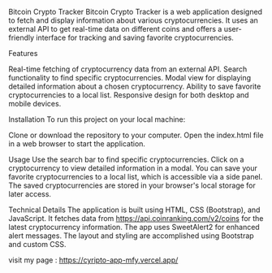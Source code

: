 


Bitcoin Crypto Tracker
Bitcoin Crypto Tracker is a web application designed to fetch and display information about various cryptocurrencies. It uses an external API to get real-time data on different coins and offers a user-friendly interface for tracking and saving favorite cryptocurrencies.


  
Features


Real-time fetching of cryptocurrency data from an external API.
Search functionality to find specific cryptocurrencies.
Modal view for displaying detailed information about a chosen cryptocurrency.
Ability to save favorite cryptocurrencies to a local list.
Responsive design for both desktop and mobile devices.


Installation
To run this project on your local machine:



Clone or download the repository to your computer.
Open the index.html file in a web browser to start the application.


Usage
Use the search bar to find specific cryptocurrencies.
Click on a cryptocurrency to view detailed information in a modal.
You can save your favorite cryptocurrencies to a local list, which is accessible via a side panel.
The saved cryptocurrencies are stored in your browser's local storage for later access.



Technical Details
The application is built using HTML, CSS (Bootstrap), and JavaScript.
It fetches data from https://api.coinranking.com/v2/coins for the latest cryptocurrency information.
The app uses SweetAlert2 for enhanced alert messages.
The layout and styling are accomplished using Bootstrap and custom CSS.


visit my page  : https://cyripto-app-mfy.vercel.app/
